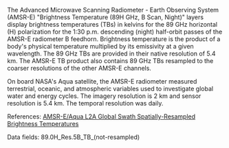 The Advanced Microwave Scanning Radiometer - Earth Observing System (AMSR-E) "Brightness Temperature (89H GHz, B Scan, Night)" layers display brightness temperatures (TBs) in kelvins for the 89 GHz horizontal (H) polarization for the 1:30 p.m. descending (night) half-orbit passes of the AMSR-E radiometer B feedhorn. Brightness temperature is the product of a body's physical temperature multiplied by its emissivity at a given wavelength. The 89 GHz TBs are provided in their native resolution of 5.4 km. The AMSR-E TB product also contains 89 GHz TBs resampled to the coarser resolutions of the other AMSR-E channels.

On board NASA's Aqua satellite, the AMSR-E radiometer measured terrestrial, oceanic, and atmospheric variables used to investigate global water and energy cycles. The imagery resolution is 2 km and sensor resolution is 5.4 km. The temporal resolution was daily.

References: [AMSR-E/Aqua L2A Global Swath Spatially-Resampled Brightness Temperatures](http://nsidc.org/data/ae_l2a)

Data fields: 89.0H_Res.5B_TB_(not-resampled)
